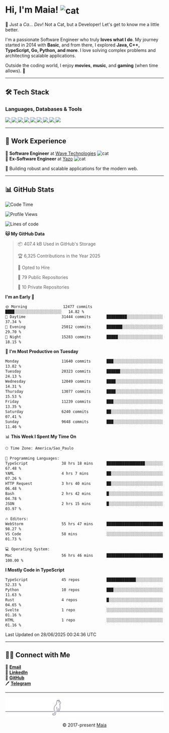 <h1 align="left">Hi, I'm Maia! 
<img src="https://emojis.slackmojis.com/emojis/images/1643509834/36299/black-cat.gif?1643509834" width="50" height="60" align="center" alt="cat"/>
</h1>

🎩 Just a *Ca... Dev*! Not a Cat, but a Developer! Let's get to know me a little better.

I'm a passionate Software Engineer who truly **loves what I do**. My journey started in 2014 with **Basic**, and from there, I explored **Java, C++, TypeScript, Go, Python, and more**. I love solving complex problems and architecting scalable applications.

Outside the coding world, I enjoy **movies**, **music**, and **gaming** (when time allows). 🚀

---

## 🛠️ Tech Stack

### Languages, Databases & Tools
<p>
  <a href="https://www.typescriptlang.org">
    <img src="https://skillicons.dev/icons?i=ts" />
  </a>
  <a href="https://go.dev">
    <img src="https://skillicons.dev/icons?i=go" />
  </a>
  <a href="https://www.python.org">
    <img src="https://skillicons.dev/icons?i=python" />
  </a>
  <a href="https://gradle.org">
    <img src="https://skillicons.dev/icons?i=gradle" />
  </a>
  <a href="https://redis.io">
    <img src="https://skillicons.dev/icons?i=redis" />
  </a>
  <a href="https://www.mongodb.com">
    <img src="https://skillicons.dev/icons?i=mongodb" />
  </a>
  <a href="https://nodejs.org">
    <img src="https://skillicons.dev/icons?i=nodejs" />
  </a>
  <a href="https://www.javascript.com">
    <img src="https://skillicons.dev/icons?i=js" />
  </a>
  <a href="https://www.docker.com">
    <img src="https://skillicons.dev/icons?i=docker" />
  </a>
</p>

---

## 💼 Work Experience

🔹 **Software Engineer** at [Wave Technologies](https://www.linkedin.com/company/wave-technologies-oficial/)   <img src="https://media.giphy.com/media/WUlplcMpOCEmTGBtBW/giphy.gif" width="30" alt="cat"> <br>
🔹 **Ex-Software Engineer** at [Yazo](https://yazo.com.br/) <img src="https://media.giphy.com/media/WUlplcMpOCEmTGBtBW/giphy.gif" width="30" alt="cat"> <br>

🚀 Building robust and scalable applications for the modern web.

---

## 📊 GitHub Stats

<!--START_SECTION:waka-->
![Code Time](http://img.shields.io/badge/Code%20Time-6%2C237%20hrs%2056%20mins-blue)

![Profile Views](http://img.shields.io/badge/Profile%20Views-1-blue)

![Lines of code](https://img.shields.io/badge/From%20Hello%20World%20I%27ve%20Written-21.7%20million%20lines%20of%20code-blue)

**🐱 My GitHub Data** 

> 📦 407.4 kB Used in GitHub's Storage 
 > 
> 🏆 6,325 Contributions in the Year 2025
 > 
> 💼 Opted to Hire
 > 
> 📜 79 Public Repositories 
 > 
> 🔑 10 Private Repositories 
 > 
**I'm an Early 🐤** 

```text
🌞 Morning                12477 commits       ████░░░░░░░░░░░░░░░░░░░░░   14.82 % 
🌆 Daytime                31444 commits       █████████░░░░░░░░░░░░░░░░   37.34 % 
🌃 Evening                25012 commits       ███████░░░░░░░░░░░░░░░░░░   29.70 % 
🌙 Night                  15283 commits       █████░░░░░░░░░░░░░░░░░░░░   18.15 % 
```
📅 **I'm Most Productive on Tuesday** 

```text
Monday                   11640 commits       ███░░░░░░░░░░░░░░░░░░░░░░   13.82 % 
Tuesday                  20323 commits       ██████░░░░░░░░░░░░░░░░░░░   24.13 % 
Wednesday                12049 commits       ████░░░░░░░░░░░░░░░░░░░░░   14.31 % 
Thursday                 13077 commits       ████░░░░░░░░░░░░░░░░░░░░░   15.53 % 
Friday                   11239 commits       ███░░░░░░░░░░░░░░░░░░░░░░   13.35 % 
Saturday                 6240 commits        ██░░░░░░░░░░░░░░░░░░░░░░░   07.41 % 
Sunday                   9648 commits        ███░░░░░░░░░░░░░░░░░░░░░░   11.46 % 
```


📊 **This Week I Spent My Time On** 

```text
🕑︎ Time Zone: America/Sao_Paulo

💬 Programming Languages: 
TypeScript               38 hrs 18 mins      █████████████████░░░░░░░░   67.48 % 
YAML                     4 hrs 7 mins        ██░░░░░░░░░░░░░░░░░░░░░░░   07.26 % 
HTTP Request             3 hrs 40 mins       ██░░░░░░░░░░░░░░░░░░░░░░░   06.48 % 
Bash                     2 hrs 42 mins       █░░░░░░░░░░░░░░░░░░░░░░░░   04.78 % 
JSON                     2 hrs 15 mins       █░░░░░░░░░░░░░░░░░░░░░░░░   03.97 % 

🔥 Editors: 
WebStorm                 55 hrs 47 mins      █████████████████████████   98.27 % 
VS Code                  58 mins             ░░░░░░░░░░░░░░░░░░░░░░░░░   01.73 % 

💻 Operating System: 
Mac                      56 hrs 46 mins      █████████████████████████   100.00 % 
```

**I Mostly Code in TypeScript** 

```text
TypeScript               45 repos            █████████████░░░░░░░░░░░░   52.33 % 
Python                   10 repos            ███░░░░░░░░░░░░░░░░░░░░░░   11.63 % 
Rust                     4 repos             █░░░░░░░░░░░░░░░░░░░░░░░░   04.65 % 
Svelte                   1 repo              ░░░░░░░░░░░░░░░░░░░░░░░░░   01.16 % 
HTML                     1 repo              ░░░░░░░░░░░░░░░░░░░░░░░░░   01.16 % 
```




 Last Updated on 28/06/2025 00:24:36 UTC
<!--END_SECTION:waka-->

---

## 👯‍👨 Connect with Me
📧 **[Email](mailto:gabrielmaialva33@gmail.com)**  
🔗 **[LinkedIn](https://www.linkedin.com/in/gabriel-maia-183984239)**  
🐙 **[GitHub](https://github.com/gabrielmaialva33)**  
🖊 **[Telegram](https://t.me/sr_mrootx)**

---

<p align="center"><img src="https://raw.githubusercontent.com/gabrielmaialva33/gabrielmaialva33/master/assets/gray0_ctp_on_line.svg?sanitize=true" /></p>
<p align="center">&copy; 2017-present <a href="https://github.com/gabrielmaialva33/" target="_blank">Maia</a></p>
